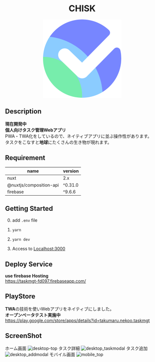 # <div style="text-align: center;">CHISK</div>
<p align="center">
  <img src="/static/icon.png"  width="256" height="256" alt="nuxt-firebase logo">
</p>

## Description
**現在開発中**<br>
**個人向けタスク管理Webアプリ**<br>
PWA・TWA化をしているので、ネイティブアプリに並ぶ操作性があります。<br>
タスクをこなすと**地球**にたくさんの生き物が現れます。<br>


## Requirement
| name | version |
| ------------- | ------------- |
| nuxt  | 2.x |
| @nuxtjs/composition-api  | ^0.31.0 |
| firebase | ^9.6.6 |

## Getting Started
0. add `.env` file

1. `yarn`<br>

2. `yarn dev`<br>

3. Access to [Localhost:3000](http://localhost:3000/)

## Deploy Service
**use firebase Hosting**<br>
https://taskmgt-fd097.firebaseapp.com/<br>


## PlayStore
**TWA**の技術を使いWebアプリをネイティブにしました。<br>
**オープンベータテスト実施中**<br>
https://play.google.com/store/apps/details?id=takumaru.nekoo.taskmgt

## ScreenShot
ホーム画面
![desktop-top](https://user-images.githubusercontent.com/49429291/168499910-3d0aa09a-3173-4b5b-813c-3b16f4d08ee9.png)
タスク詳細
![desktop_taskmodal](https://user-images.githubusercontent.com/49429291/168499911-200bed04-20bb-4f8b-8ba4-e8820223563f.png)
タスク追加
![desktop_addmodal](https://user-images.githubusercontent.com/49429291/168499913-7ea5504f-158d-45db-aeef-149a55ce68f8.png)
モバイル画面
![mobile_top](https://user-images.githubusercontent.com/49429291/168499945-dff6aef7-f156-437a-a09c-436f9d01029d.png)
